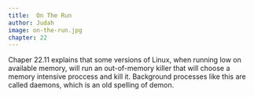 ```yaml
---
title:  On The Run
author: Judah
image: on-the-run.jpg
chapter: 22
---
```

Chaper 22.11 explains that some versions of Linux, when running low on available memory, will run an out-of-memory killer that will choose a memory intensive proccess and kill it. Background processes like this are called daemons, which is an old spelling of demon.